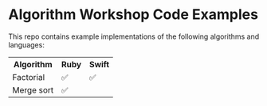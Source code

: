 # Algorithm Workshop Code Examples

This repo contains example implementations of the following algorithms and languages:

<table>
<tr>
  <th>Algorithm</th>
  <th>Ruby</th>
  <th>Swift</th>
</tr>
<tr>
  <td>Factorial</td>
  <td>✅</td><!-- Ruby -->
  <td>✅</td><!-- Swift -->
</tr>
<tr>
  <td>Merge sort</td>
  <td>✅</td><!-- Ruby -->
  <td></td><!-- Swift -->
</tr>
</table>
